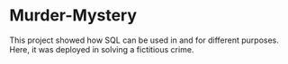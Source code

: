 # Murder-Mystery
This project showed how SQL can be used in and for different purposes. Here, it was deployed in solving a fictitious crime.
